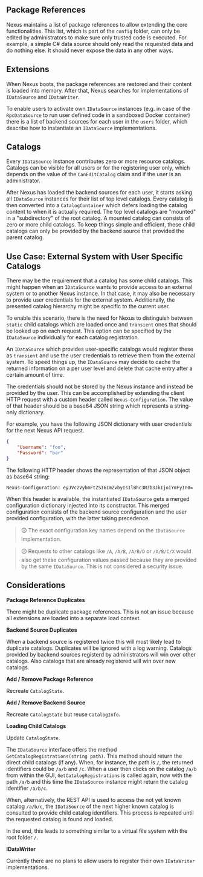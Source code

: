 ## Package References

Nexus maintains a list of package references to allow extending the core functionalities. This list, which is part of the `config` folder, can only be edited by administrators to make sure only trusted code is executed. For example, a simple C# data source should only read the requested data and do nothing else. It should never expose the data in any other ways.

## Extensions

When Nexus boots, the package references are restored and their content is loaded into memory. After that, Nexus searches for implementations of `IDataSource` and `IDataWriter`.

To enable users to activate own `IDataSource` instances (e.g. in case of the `RpcDataSource` to run user defined code in a sandboxed Docker container) there is a list of backend sources for each user in the `users` folder, which describe how to instantiate an `IDataSource` implementations.

## Catalogs

Every `IDataSource` instance contributes zero or more resource catalogs. Catalogs can be visible for all users or for the registering user only, which depends on the value of the `CanEditCatalog` claim and if the user is an administrator.

After Nexus has loaded the backend sources for each user, it starts asking all `IDataSource` instances for their list of top level catalogs. Every catalog is then converted into a `CatalogContainer` which defers loading the catalog content to when it is actually required. The top level catalogs are "mounted" in a "subdirectory" of the root catalog. A mounted catalog can consists of zero or more child catalogs. To keep things simple and efficient, these child catalogs can only be provided by the backend source that provided the parent catalog.

## Use Case: External System with User Specific Catalogs

There may be the requirement that a catalog has some child catalogs. This might happen when an `IDataSource` wants to provide access to an external system or to another Nexus instance. In that case, it may also be necessary to provide user credentials for the external system. Additionally, the presented catalog hierarchy might be specific to the current user.

To enable this scenario, there is the need for Nexus to distinguish between `static` child catalogs which are loaded once and `transient` ones that should be looked up on each request. This option can be specified by the `IDataSource` individually for each catalog registration.

An `IDataSource` which provides user-specific catalogs would register these as `transient` and use the user credentials to retrieve them from the external system. To speed things up, the `IDataSource` may decide to cache the returned information on a per user level and delete that cache entry after a certain amount of time. 

The credentials should not be stored by the Nexus instance and instead be provided by the user. This can be accomplished by extending the client HTTP request with a custom header called `Nexus-Configuration`. The value of that header should be a base64 JSON string which represents a string-only dictionary.

For example, you have the following JSON dictionary with user credentials for the next Nexus API request.

```json
{
    "Username": "foo",
    "Password": "bar"
}
```

The following HTTP header shows the representation of that JSON object as base64 string:

```
Nexus-Configuration: eyJVc2VybmFtZSI6ImZvbyIsIlBhc3N3b3JkIjoiYmFyIn0=
```

When this header is available, the instantiated `IDataSource` gets a merged configuration dictionary injected into its constructor. This merged configuration consists of the backend source configuration and the user provided configuration, with the latter taking precedence.

> 🛈 The exact configuration key names depend on the `IDataSource` implementation.

> 🛈 Requests to other catalogs like `/A`, `/A/B`, `/A/B/D` or `/A/B/C/X` would also get these configuration values passed because they are provided by the same `IDataSource`. This is not considered a security issue.

## Considerations

**Package Reference Duplicates**

There might be duplicate package references. This is not an issue because all extensions are loaded into a separate load context.

**Backend Source Duplicates**

When a backend source is registered twice this will most likely lead to duplicate catalogs. Duplicates will be ignored with a log warning. Catalogs provided by backend sources registerd by administrators will win over other catalogs. Also catalogs that are already registered will win over new catalogs.

**Add / Remove Package Reference**

Recreate `CatalogState`.

**Add / Remove Backend Source**

Recreate `CatalogState` but reuse `CatalogInfo`.

**Loading Child Catalogs**

Update `CatalogState`.

The `IDataSource` interface offers the method `GetCatalogRegistrations(string path)`. This method should return the direct child catalogs (if any). When, for instance, the path is `/`, the returned identifiers could be `/a/b` and `/c`. When a user then clicks on the catalog `/a/b` from within the GUI, `GetCatalogRegistrations` is called again, now with the path `/a/b` and this time the `IDataSource` instance might return the catalog identifier `/a/b/c`.

When, alternatively, the REST API is used to access the not yet known catalog `/a/b/c`, the `IDataSource` of the next higher known catalog is consulted to provide child catalog identifiers. This process is repeated until the requested catalog is found and loaded.

In the end, this leads to something similar to a virtual file system with the root folder `/`.

**IDataWriter**

Currently there are no plans to allow users to register their own `IDataWriter` implementations.